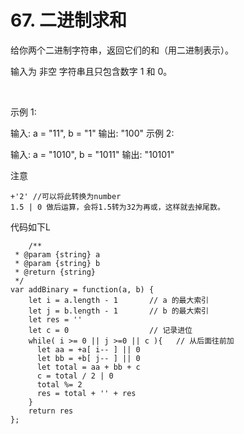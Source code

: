 # 67. 二进制求和

给你两个二进制字符串，返回它们的和（用二进制表示）。

输入为 非空 字符串且只包含数字 1 和 0。

 

示例 1:

输入: a = "11", b = "1"
输出: "100"
示例 2:

输入: a = "1010", b = "1011"
输出: "10101"

注意
	

	+'2' //可以将此转换为number
	1.5 | 0 做后运算，会将1.5转为32为再或，这样就去掉尾数。


代码如下L
	
		/**
	 * @param {string} a
	 * @param {string} b
	 * @return {string}
	 */
	var addBinary = function(a, b) {
	    let i = a.length - 1       // a 的最大索引
	    let j = b.length - 1       // b 的最大索引
	    let res = ''
	    let c = 0                  // 记录进位
	    while( i >= 0 || j >=0 || c ){   // 从后面往前加
	      let aa = +a[ i-- ] || 0
	      let bb = +b[ j-- ] || 0
	      let total = aa + bb + c
	      c = total / 2 | 0
	      total %= 2
	      res = total + '' + res
	    }
	    return res
	};

